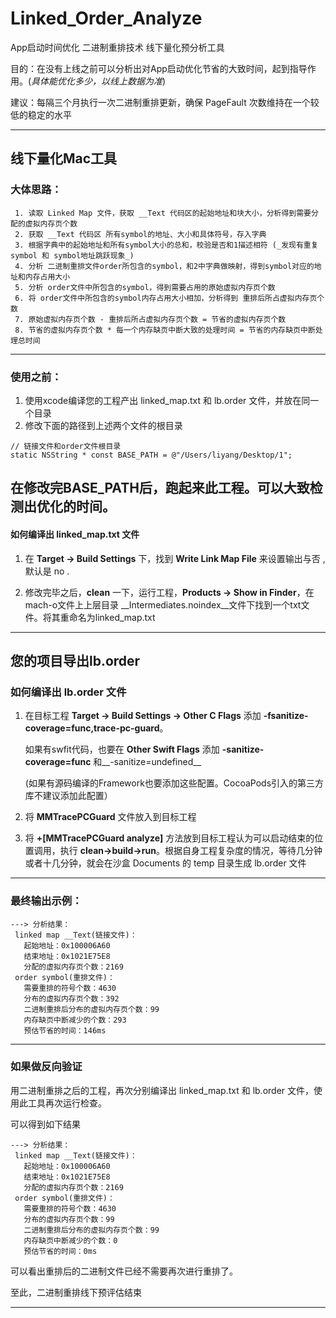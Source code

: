# Linked_Order_Analyze
App启动时间优化 二进制重排技术 线下量化预分析工具

目的：在没有上线之前可以分析出对App启动优化节省的大致时间，起到指导作用。(_具体能优化多少，以线上数据为准_)

建议：每隔三个月执行一次二进制重排更新，确保 PageFault 次数维持在一个较低的稳定的水平

---
## 线下量化Mac工具
###  大体思路：
```
 1. 读取 Linked Map 文件，获取 __Text 代码区的起始地址和块大小，分析得到需要分配的虚拟内存页个数
 2. 获取 __Text 代码区 所有symbol的地址、大小和具体符号，存入字典
 3. 根据字典中的起始地址和所有symbol大小的总和，校验是否和1描述相符 (_发现有重复 symbol 和 symbol地址跳跃现象_)
 4. 分析 二进制重排文件order所包含的symbol，和2中字典做映射，得到symbol对应的地址和内存占用大小
 5. 分析 order文件中所包含的symbol，得到需要占用的原始虚拟内存页个数
 6. 将 order文件中所包含的symbol内存占用大小相加，分析得到 重排后所占虚拟内存页个数
 7. 原始虚拟内存页个数 - 重排后所占虚拟内存页个数 = 节省的虚拟内存页个数
 8. 节省的虚拟内存页个数 * 每一个内存缺页中断大致的处理时间 = 节省的内存缺页中断处理总时间
 ```

---

### 使用之前：
1. 使用xcode编译您的工程产出 linked_map.txt 和 lb.order 文件，并放在同一个目录
2. 修改下面的路径到上述两个文件的根目录
```
// 链接文件和order文件根目录
static NSString * const BASE_PATH = @"/Users/liyang/Desktop/1"; 
```
在修改完BASE_PATH后，跑起来此工程。可以大致检测出优化的时间。
---

#### 如何编译出 linked_map.txt 文件

1. 在 __Target -> Build Settings__ 下，找到 __Write Link Map File__ 来设置输出与否 , 默认是 no .

2. 修改完毕之后，__clean__ 一下，运行工程，__Products -> Show in Finder__，在mach-o文件上上层目录 __Intermediates.noindex__文件下找到一个txt文件。将其重命名为linked_map.txt

--- 
## 您的项目导出lb.order
### 如何编译出 lb.order 文件

1. 在目标工程 __Target -> Build Settings -> Other C Flags__ 添加 __-fsanitize-coverage=func,trace-pc-guard__。

    如果有swfit代码，也要在 __Other Swift Flags__ 添加 __-sanitize-coverage=func__ 和__-sanitize=undefined__
    
    (如果有源码编译的Framework也要添加这些配置。CocoaPods引入的第三方库不建议添加此配置）

2. 将 __MMTracePCGuard__ 文件放入到目标工程
3. 将 __+[MMTracePCGuard analyze]__ 方法放到目标工程认为可以启动结束的位置调用，执行 __clean->build->run__。根据自身工程复杂度的情况，等待几分钟或者十几分钟，就会在沙盒 Documents 的 temp 目录生成 lb.order 文件


---

### 最终输出示例：
```
---> 分析结果：
 linked map __Text(链接文件)：
   起始地址：0x100006A60
   结束地址：0x1021E75E8
   分配的虚拟内存页个数：2169
 order symbol(重排文件)：
   需要重排的符号个数：4630
   分布的虚拟内存页个数：392
   二进制重排后分布的虚拟内存页个数：99
   内存缺页中断减少的个数：293
   预估节省的时间：146ms
   ```

---

### 如果做反向验证

用二进制重排之后的工程，再次分别编译出 linked_map.txt 和 lb.order 文件，使用此工具再次运行检查。

可以得到如下结果

```
---> 分析结果：
 linked map __Text(链接文件)：
   起始地址：0x100006A60
   结束地址：0x1021E75E8
   分配的虚拟内存页个数：2169
 order symbol(重排文件)：
   需要重排的符号个数：4630
   分布的虚拟内存页个数：99
   二进制重排后分布的虚拟内存页个数：99
   内存缺页中断减少的个数：0
   预估节省的时间：0ms
   ```

可以看出重排后的二进制文件已经不需要再次进行重排了。

至此，二进制重排线下预评估结束

---
